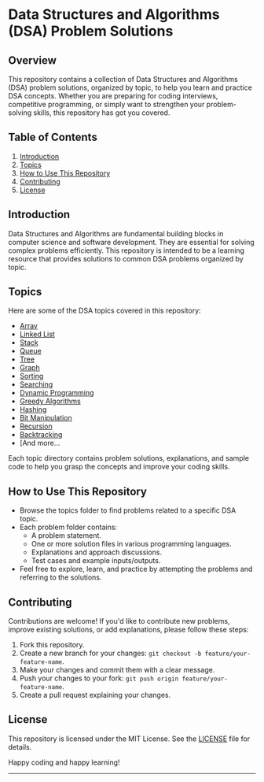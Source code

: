 # Data Structures and Algorithms (DSA) Problem Solutions

## Overview

This repository contains a collection of Data Structures and Algorithms (DSA) problem solutions, organized by topic, to help you learn and practice DSA concepts. Whether you are preparing for coding interviews, competitive programming, or simply want to strengthen your problem-solving skills, this repository has got you covered.

## Table of Contents

1. [Introduction](#introduction)
2. [Topics](#topics)
3. [How to Use This Repository](#how-to-use-this-repository)
4. [Contributing](#contributing)
5. [License](#license)

## Introduction

Data Structures and Algorithms are fundamental building blocks in computer science and software development. They are essential for solving complex problems efficiently. This repository is intended to be a learning resource that provides solutions to common DSA problems organized by topic.

## Topics

Here are some of the DSA topics covered in this repository:

- [Array](/array)
- [Linked List](/linked-list)
- [Stack](/stack)
- [Queue](/queue)
- [Tree](/tree)
- [Graph](/graph)
- [Sorting](/sorting)
- [Searching](/searching)
- [Dynamic Programming](/dynamic-programming)
- [Greedy Algorithms](/greedy-algorithms)
- [Hashing](/hashing)
- [Bit Manipulation](/bit-manipulation)
- [Recursion](/recursion)
- [Backtracking](/backtracking)
- [And more...

Each topic directory contains problem solutions, explanations, and sample code to help you grasp the concepts and improve your coding skills.

## How to Use This Repository

- Browse the topics folder to find problems related to a specific DSA topic.
- Each problem folder contains:
  - A problem statement.
  - One or more solution files in various programming languages.
  - Explanations and approach discussions.
  - Test cases and example inputs/outputs.
- Feel free to explore, learn, and practice by attempting the problems and referring to the solutions.

## Contributing

Contributions are welcome! If you'd like to contribute new problems, improve existing solutions, or add explanations, please follow these steps:

1. Fork this repository.
2. Create a new branch for your changes: `git checkout -b feature/your-feature-name`.
3. Make your changes and commit them with a clear message.
4. Push your changes to your fork: `git push origin feature/your-feature-name`.
5. Create a pull request explaining your changes.

## License

This repository is licensed under the MIT License. See the [LICENSE](/LICENSE) file for details.

Happy coding and happy learning!

---

